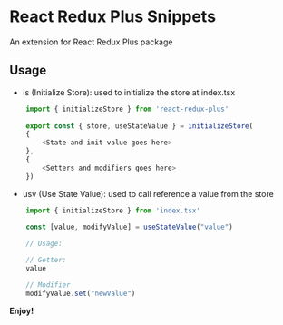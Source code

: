 # React Redux Plus Snippets

An extension for React Redux Plus package

## Usage

- is (Initialize Store): used to initialize the store at index.tsx

```typescript
    import { initializeStore } from 'react-redux-plus'
    
    export const { store, useStateValue } = initializeStore(
    {
        <State and init value goes here>
    },
    {
        <Setters and modifiers goes here>
    })
```
- usv (Use State Value): used to call reference a value from the store

```typescript
    import { initializeStore } from 'index.tsx'
    
    const [value, modifyValue] = useStateValue("value")

    // Usage:

    // Getter:
    value 

    // Modifier
    modifyValue.set("newValue")
```

**Enjoy!**